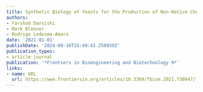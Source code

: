 ```yaml
---
title: Synthetic Biology of Yeasts for the Production of Non-Native Chemicals
authors:
- Farshad Darvishi
- Mark Blenner
- Rodrigo Ledesma-Amaro
date: '2021-01-01'
publishDate: '2024-09-16T15:49:43.250939Z'
publication_types:
- article-journal
publication: '*Frontiers in Bioengineering and Biotechnology 9*'
links:
- name: URL
  url: https://www.frontiersin.org/articles/10.3389/fbioe.2021.730047/full
---
```

